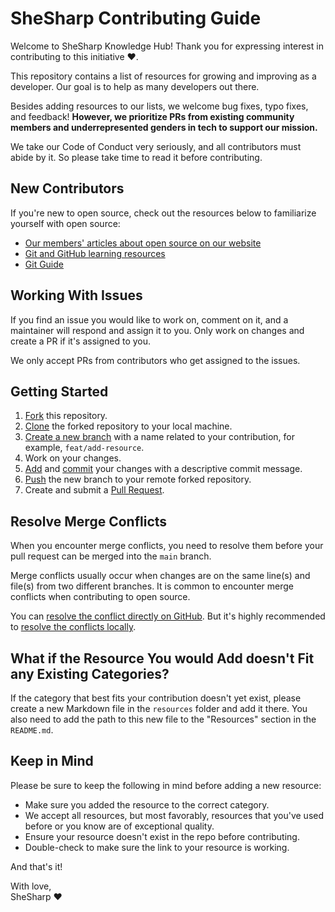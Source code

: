 # SheSharp Contributing Guide

Welcome to SheSharp Knowledge Hub! Thank you for expressing interest in contributing to this initiative ♥️.

This repository contains a list of resources for growing and improving as a developer. Our goal is to help as many developers out there.

Besides adding resources to our lists, we welcome bug fixes, typo fixes, and feedback! **However, we prioritize PRs from existing community members and underrepresented genders in tech to support our mission.**

We take our Code of Conduct very seriously, and all contributors must abide by it. So please take time to read it before contributing.

## New Contributors

If you're new to open source, check out the resources below to familiarize yourself with open source:

- [Our members' articles about open source on our website](https://www.shesharp.co/hacktoberfest)
- [Git and GitHub learning resources](https://docs.github.com/en/get-started/quickstart/git-and-github-learning-resources)
- [Git Guide](https://github.com/git-guides)

## Working With Issues

If you find an issue you would like to work on, comment on it, and a maintainer will respond and assign it to you. Only work on changes and create a PR if it's assigned to you.

We only accept PRs from contributors who get assigned to the issues.

## Getting Started

1. [Fork](https://docs.github.com/en/get-started/quickstart/fork-a-repo#forking-a-repository) this repository.
2. [Clone](https://docs.github.com/en/repositories/creating-and-managing-repositories/cloning-a-repository#cloning-a-repository) the forked repository to your local machine.
3. [Create a new branch](https://www.shellhacks.com/git-create-new-branch-and-checkout/) with a name related to your contribution, for example, `feat/add-resource`.
4. Work on your changes.
5. [Add](https://github.com/git-guides/git-add#common-usages-and-options-for-git-add) and [commit](https://github.com/git-guides/git-commit#common-usages-and-options-for-git-commit) your changes with a descriptive commit message.
6. [Push](https://github.com/git-guides/git-push#common-usages-and-options-for-git-push) the new branch to your remote forked repository.
7. Create and submit a [Pull Request](https://docs.github.com/en/pull-requests/collaborating-with-pull-requests/proposing-changes-to-your-work-with-pull-requests/creating-a-pull-request#creating-the-pull-request).

## Resolve Merge Conflicts

When you encounter merge conflicts, you need to resolve them before your pull request can be merged into the `main` branch.

Merge conflicts usually occur when changes are on the same line(s) and file(s) from two different branches. It is common to encounter merge conflicts when contributing to open source.

You can [resolve the conflict directly on GitHub](https://docs.github.com/en/pull-requests/collaborating-with-pull-requests/addressing-merge-conflicts/resolving-a-merge-conflict-on-github). But it's highly recommended to [resolve the conflicts locally](https://docs.github.com/en/pull-requests/collaborating-with-pull-requests/addressing-merge-conflicts/resolving-a-merge-conflict-using-the-command-line).

## What if the Resource You would Add doesn't Fit any Existing Categories?

If the category that best fits your contribution doesn't yet exist, please create a new Markdown file in the `resources` folder and add it there. You also need to add the path to this new file to the "Resources" section in the `README.md`.

## Keep in Mind

Please be sure to keep the following in mind before adding a new resource:

- Make sure you added the resource to the correct category.
- We accept all resources, but most favorably, resources that you've used before or you know are of exceptional quality.
- Ensure your resource doesn't exist in the repo before contributing.
- Double-check to make sure the link to your resource is working.

And that's it!

With love, <br>
SheSharp ❤️

